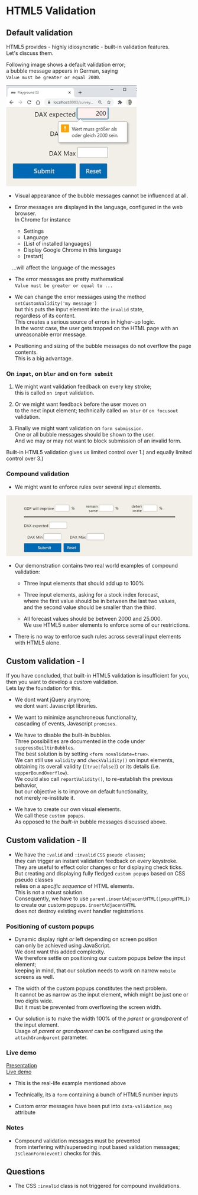 # HTML5 Validation

## Default validation

HTML5 provides - highly idiosyncratic - built-in validation features.  
Let's discuss them.

Following image shows a default validation error;  
a bubble message appears in German, saying  
`Value must be greater or equal 2000`.

![no-overflow](validation-01.jpg)  

<style>
  /* this is removed */
  .page-breaker {
      page-break-before: always;
      display: inline;
  }
</style>

<div style="page-break-before: always;"></div>

* Visual appearance of the bubble messages cannot be influenced at all.

* Error messages are displayed in the language, configured in the web browser.  
In Chrome for instance

  * Settings
  * Language
  * [List of installed languages]
  * Display Google Chrome in this language
  * [restart]
  
&nbsp; &nbsp; ...will affect the language of the messages

* The error messages are pretty mathematical  
 `Value must be greater or equal to ...`

* We can change the error messages using the method `setCustomValidity('my message')`  
but this puts the input element into the `invalid` state,  
regardless of its content.  
This creates a serious source of errors in higher-up logic.  
In the worst case, the user gets trapped on the HTML page with an unreasonable error message.

* Positioning and sizing of the bubble messages do not overflow the page contents.  
This is a big advantage.  

<div style="page-break-before: always;"></div>

### On `input`, on `blur` and on `form submit`

1. We might want validation feedback on every key stroke;  
this is called `on input` validation.

2. Or we might want feedback before the user moves on  
to the next input element; technically called `on blur` or `on focusout` validation.

3. Finally we might want validation on `form submission`.  
One or all bubble messages should be shown to the user.  
And we may or may not want to block submission of an invalid form.

Built-in HTML5 validation gives us limited control over 1.)
and equally limited control over 3.)

<div style="page-break-before: always;"></div>

### Compound validation

* We might want to enforce rules over several input elements.

![compound validation](validation-02.jpg)

* Our demonstration contains two real world examples of compound validation:  
  * Three input elements that should add up to 100%

  * Three input elements, asking for a stock index forecast,  
  where the first value should be in between the last two values,  
  and the second value should be smaller than the third.  

  * All forecast values should be between 2000 and 25.000.  
  We use HTML5 `number` elements to enforce some of our restrictions.

* There is no way to enforce such rules across several input elements with HTML5 alone.

<div style="page-break-before: always;"></div>

## Custom validation - I

If you have concluded, that built-in HTML5 validation is insufficient for you,  
then you want to develop a _custom_ validation.  
Lets lay the foundation for this.

* We dont want jQuery anymore;  
we dont want Javascript libraries.

* We want to minimize asynchroneous functionality,  
cascading of events, Javascript `promises`.

* We have to disable the built-in bubbles.  
Three possibilities are documented in the code under `suppressBuiltinBubbles`.  
The best solution is by setting `<form novalidate=true>`.  
We can still use `validity` and `checkValidity()` on input elements,  
obtaining its overall validity (`[true|false]`) or its details (i.e. `uppperBoundOverflow`).  
We could also call `reportValidity()`, to re-establish the previous behavior,  
but our objective is to improve on default functionality,  
not merely re-institute it.

* We have to create our own visual elements.  
We call these `custom popups`.  
As opposed to the _built-in_ bubble messages discussed above.  

<div style="page-break-before: always;"></div>

## Custom validation - II

* We have the `:valid` and `:invalid` `CSS` `pseudo classes`;  
they can trigger an instant validation feedback on every keystroke.  
They are useful to effect color changes or for displaying check ticks.  
But creating and displaying fully fledged `custom popups` based on CSS pseudo classes  
relies on a _specific_  _sequence_ of HTML elements.  
This is not a robust solution.  
Consequently, we have to use `parent.insertAdjacentHTML([popupHTML])`  
to create our custom popups.  `insertAdjacentHTML`  
does not destroy existing event handler registrations.

<div style="page-break-before: always;"></div>

### Positioning of custom popups

* Dynamic display right _or_ left depending on screen position  
can only be achieved using JavaScript.  
We dont want this added complexity.  
We therefore settle on positioning our custom popups _below_  the input element;  
keeping in mind, that our solution needs to work on narrow `mobile` screens as well.

* The width of the custom popups constitutes the next problem.  
It cannot be as narrow as the input element, which might be just one or two digits wide.  
But it must be prevented from overflowing the screen width.

* Our solution is to make the width 100% of the  _parent_ or _grandparent_ of the input element.  
Usage of  _parent_ or _grandparent_ can be configured using the `attachGrandparent` parameter.

<div style="page-break-before: always;"></div>

### Live demo

[Presentation](https://youtu.be/BaV0ebrcepY)  
[Live demo](https://survey2.zew.de/doc/html5-form-validation/playground-03.html)

* This is the real-life example mentioned above

* Technically, its a `form` containing a bunch of HTML5 number inputs

* Custom error messages have been put into `data-validation_msg` attribute

### Notes

* Compound validation messages must be prevented  
from interfering with/superseding input based validation messages;  
`IsCleanForm(event)` checks for this.

<div style="page-break-before: always;"></div>

## Questions

* The CSS `:invalid` class is not triggered for compound invalidations.
